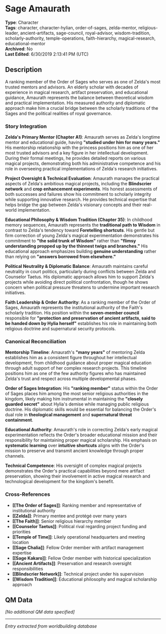 # Sage Amaurath

**Type**: Character  
**Tags**: character, character-hylian, order-of-sages, zelda-mentor, religious-leader, ancient-artifacts, sage-council, royal-advisor, wisdom-tradition, scholarly-authority, temple-operations, faith-hierarchy, magical-research, educational-mentor  
**Archived**: No  
**Last Edited**: 6/30/2019 2:13:41 PM (UTC)

## Description
A ranking member of the Order of Sages who serves as one of Zelda's most trusted mentors and advisors. An elderly scholar with decades of experience in magical research, artifact preservation, and educational guidance, Amaurath represents the balance between theoretical wisdom and practical implementation. His measured authority and diplomatic approach make him a crucial bridge between the scholarly traditions of the Sages and the political realities of royal governance.

### Story Integration
**Zelda's Primary Mentor (Chapter A1)**: Amaurath serves as Zelda's longtime mentor and educational guide, having **"studied under him for many years."** His mentorship relationship with the princess positions him as one of her most trusted advisors and a key figure in her intellectual development. During their formal meetings, he provides detailed reports on various magical projects, demonstrating both his administrative competence and his role in overseeing practical implementations of Zelda's research initiatives.

**Project Oversight & Technical Evaluation**: Amaurath manages the practical aspects of Zelda's ambitious magical projects, including the **Blindscrier network** and **crop enhancement experiments**. His honest assessments of both successes and failures show his commitment to scholarly integrity while supporting innovative research. He provides technical expertise that helps bridge the gap between Zelda's visionary concepts and their real-world implementation.

**Educational Philosophy & Wisdom Tradition (Chapter 35)**: In childhood memory sequences, Amaurath represents the **traditional path to Wisdom** in contrast to Zelda's tendency toward **Foretelling shortcuts**. His gentle but firm correction of young Zelda's magical experimentation demonstrates his commitment to **"the solid trunk of Wisdom"** rather than **"flimsy understanding propped up by the thinnest twigs and branches."** His educational approach emphasizes building **genuine understanding** rather than relying on **"answers borrowed from elsewhere."**

**Political Neutrality & Diplomatic Balance**: Amaurath maintains careful neutrality in court politics, particularly during conflicts between Zelda and Counselor Taetus. His diplomatic approach allows him to support Zelda's projects while avoiding direct political confrontation, though he shows concern when political pressure threatens to undermine important research initiatives.

**Faith Leadership & Order Authority**: As a ranking member of the Order of Sages, Amaurath represents the institutional authority of the Faith's scholarly tradition. His position within the **seven-member council** responsible for **"protection and preservation of ancient artifacts, said to be handed down by Hylia herself"** establishes his role in maintaining both religious doctrine and supernatural security protocols.

### Canonical Reconciliation
**Mentorship Timeline**: Amaurath's **"many years"** of mentoring Zelda establishes him as a consistent figure throughout her intellectual development, from childhood guidance about proper magical education through adult support of her complex research projects. This timeline positions him as one of the few authority figures who has maintained Zelda's trust and respect across multiple developmental phases.

**Order of Sages Integration**: His **"ranking member"** status within the Order of Sages places him among the most senior religious authorities in the kingdom, likely making him instrumental in maintaining the **"closely guarded secret"** about Hylia's demise while managing public religious doctrine. His diplomatic skills would be essential for balancing the Order's dual role in **theological management** and **supernatural threat containment**.

**Educational Authority**: Amaurath's role in correcting Zelda's early magical experimentation reflects the Order's broader educational mission and their responsibility for maintaining proper magical scholarship. His emphasis on **systematic learning** over **intuitive shortcuts** aligns with the Order's mission to preserve and transmit ancient knowledge through proper channels.

**Technical Competence**: His oversight of complex magical projects demonstrates the Order's practical capabilities beyond mere artifact preservation, showing their involvement in active magical research and technological development for the kingdom's benefit.

### Cross-References
- **[[The Order of Sages]]**: Ranking member and representative of institutional authority
- **[[Zelda]]**: Primary mentee and protégé over many years
- **[[The Faith]]**: Senior religious hierarchy member
- **[[Counselor Taetus]]**: Political rival regarding project funding and priorities
- **[[Temple of Time]]**: Likely operational headquarters and meeting location
- **[[Sage Chalia]]**: Fellow Order member with artifact management expertise
- **[[Sage Kakaro]]**: Fellow Order member with historical specialization
- **[[Ancient Artifacts]]**: Preservation and research oversight responsibilities
- **[[Blindscrier Network]]**: Technical project under his supervision
- **[[Wisdom Tradition]]**: Educational philosophy and magical scholarship approach

## QM Data
*[No additional QM data specified]*

---
*Entry extracted from worldbuilding database*
